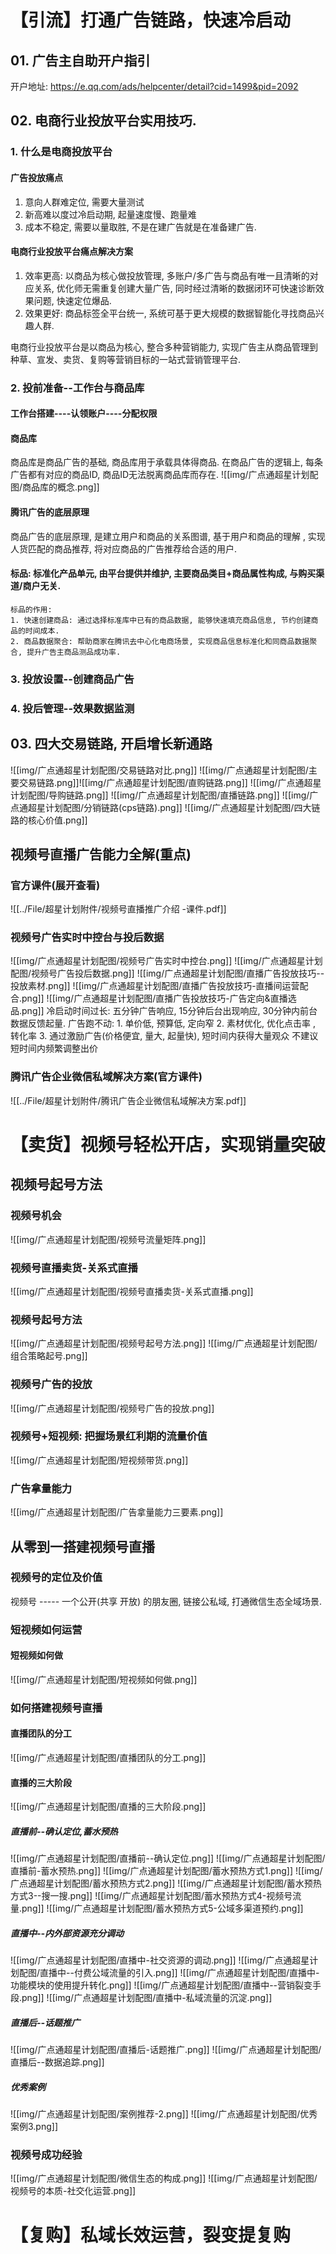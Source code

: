 # 【引流】打通广告链路，快速冷启动
## 01. 广告主自助开户指引
开户地址: https://e.qq.com/ads/helpcenter/detail?cid=1499&pid=2092

## 02. 电商行业投放平台实用技巧.

### 1. 什么是电商投放平台
#### 广告投放痛点
1. 意向人群难定位, 需要大量测试
2. 新高难以度过冷启动期, 起量速度慢、跑量难
3. 成本不稳定, 需要以量取胜, 不是在建广告就是在准备建广告. 
#### 电商行业投放平台痛点解决方案
1. 效率更高: 以商品为核心做投放管理, 多账户/多广告与商品有唯一且清晰的对应关系, 优化师无需重复创建大量广告, 同时经过清晰的数据闭环可快速诊断效果问题, 快速定位爆品.
2.  效果更好: 商品标签全平台统一, 系统可基于更大规模的数据智能化寻找商品兴趣人群. 

电商行业投放平台是以商品为核心, 整合多种营销能力, 实现广告主从商品管理到种草、宣发、卖货、复购等营销目标的一站式营销管理平台. 
### 2. 投前准备--工作台与商品库
#### 工作台搭建----认领账户----分配权限
#### 商品库 
商品库是商品广告的基础, 商品库用于承载具体得商品. 在商品广告的逻辑上, 每条广告都有对应的商品ID, 商品ID无法脱离商品库而存在. ![[img/广点通超星计划配图/商品库的概念.png]]
#### 腾讯广告的底层原理
商品广告的底层原理, 是建立用户和商品的关系图谱, 基于用户和商品的理解 , 实现人货匹配的商品推荐, 将对应商品的广告推荐给合适的用户. 

#### 标品: 标准化产品单元, 由平台提供并维护, 主要商品类目+商品属性构成, 与购买渠道/商户无关. 
	标品的作用: 
	1. 快速创建商品: 通过选择标准库中已有的商品数据, 能够快速填充商品信息, 节约创建商品的时间成本.
	2. 商品数据聚合: 帮助商家在腾讯去中心化电商场景, 实现商品信息标准化和同商品数据聚合, 提升广告主商品测品成功率. 
### 3. 投放设置--创建商品广告
### 4. 投后管理--效果数据监测

## 03. 四大交易链路, 开启增长新通路
![[img/广点通超星计划配图/交易链路对比.png]]
![[img/广点通超星计划配图/主要交易链路.png]]![[img/广点通超星计划配图/直购链路.png]]
![[img/广点通超星计划配图/导购链路.png]]
![[img/广点通超星计划配图/直播链路.png]]
![[img/广点通超星计划配图/分销链路(cps链路).png]]
![[img/广点通超星计划配图/四大链路的核心价值.png]]

## 视频号直播广告能力全解(重点)
### 官方课件(展开查看)

![[../File/超星计划附件/视频号直播推广介绍 -课件.pdf]]
### 视频号广告实时中控台与投后数据
![[img/广点通超星计划配图/视频号广告实时中控台.png]]
![[img/广点通超星计划配图/视频号广告投后数据.png]]
![[img/广点通超星计划配图/直播广告投放技巧--投放素材.png]]
![[img/广点通超星计划配图/直播广告投放技巧-直播间运营配合.png]]
![[img/广点通超星计划配图/直播广告投放技巧-广告定向&直播选品.png]]
冷启动时间过长:  五分钟广告响应, 15分钟后台出现响应, 30分钟内前台数据反馈起量. 
广告跑不动: 
	1. 单价低, 预算低, 定向窄
	2. 素材优化, 优化点击率 , 转化率
	3. 通过激励广告(价格便宜, 量大, 起量快), 短时间内获得大量观众
不建议短时间内频繁调整出价



### 腾讯广告企业微信私域解决方案(官方课件)
![[../File/超星计划附件/腾讯广告企业微信私域解决方案.pdf]]


# 【卖货】视频号轻松开店，实现销量突破

## 视频号起号方法
### 视频号机会
![[img/广点通超星计划配图/视频号流量矩阵.png]]
### 视频号直播卖货-关系式直播
![[img/广点通超星计划配图/视频号直播卖货-关系式直播.png]]
### 视频号起号方法
![[img/广点通超星计划配图/视频号起号方法.png]]
![[img/广点通超星计划配图/组合策略起号.png]]
### 视频号广告的投放
![[img/广点通超星计划配图/视频号广告的投放.png]]
### 视频号+短视频: 把握场景红利期的流量价值
![[img/广点通超星计划配图/短视频带货.png]]

### 广告拿量能力
![[img/广点通超星计划配图/广告拿量能力三要素.png]]

## 从零到一搭建视频号直播

### 视频号的定位及价值
视频号  ----- 一个公开(共享 开放) 的朋友圈, 链接公私域, 打通微信生态全域场景. 

### 短视频如何运营
#### 短视频如何做
![[img/广点通超星计划配图/短视频如何做.png]]

### 如何搭建视频号直播
#### 直播团队的分工
![[img/广点通超星计划配图/直播团队的分工.png]]

#### 直播的三大阶段
![[img/广点通超星计划配图/直播的三大阶段.png]]

##### 直播前--确认定位,蓄水预热
![[img/广点通超星计划配图/直播前--确认定位.png]]
![[img/广点通超星计划配图/直播前-蓄水预热.png]]
![[img/广点通超星计划配图/蓄水预热方式1.png]]
![[img/广点通超星计划配图/蓄水预热方式2.png]]
![[img/广点通超星计划配图/蓄水预热方式3--搜一搜.png]]
![[img/广点通超星计划配图/蓄水预热方式4-视频号流量.png]]
![[img/广点通超星计划配图/蓄水预热方式5-公域多渠道预约.png]]
##### 直播中--内外部资源充分调动
![[img/广点通超星计划配图/直播中-社交资源的调动.png]]
![[img/广点通超星计划配图/直播中--付费公域流量的引入.png]]
![[img/广点通超星计划配图/直播中-功能模块的使用提升转化.png]]
![[img/广点通超星计划配图/直播中--营销裂变手段.png]]
![[img/广点通超星计划配图/直播中-私域流量的沉淀.png]]

##### 直播后--话题推广
![[img/广点通超星计划配图/直播后-话题推广.png]]
![[img/广点通超星计划配图/直播后--数据追踪.png]]
##### 优秀案例
![[img/广点通超星计划配图/案例推荐-2.png]]
![[img/广点通超星计划配图/优秀案例3.png]]

### 视频号成功经验 
![[img/广点通超星计划配图/微信生态的构成.png]]
![[img/广点通超星计划配图/视频号的本质-社交化运营.png]]
# 【复购】私域长效运营，裂变提复购